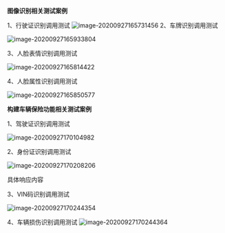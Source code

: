 **图像识别相关测试案例**

1、行驶证识别调用测试
![image-20200927165731456](
https://viapi-demo-bucket.oss-cn-hangzhou.aliyuncs.com/viapi-demo-images/image-20200927165731456.png)
2、车牌识别调用测试

![image-20200927165933804](
https://viapi-demo-bucket.oss-cn-hangzhou.aliyuncs.com/viapi-demo-images/image-20200927165933804.png)

3、人脸表情识别调用测试

![image-20200927165814422](
https://viapi-demo-bucket.oss-cn-hangzhou.aliyuncs.com/viapi-demo-images/image-20200927165814422.png)

4、人脸属性识别调用测试

![image-20200927165850577](
https://viapi-demo-bucket.oss-cn-hangzhou.aliyuncs.com/viapi-demo-images/image-20200927165850577.png)



**构建车辆保险功能相关测试案例**

1、驾驶证识别调用测试

![image-20200927170104982](
https://viapi-demo-bucket.oss-cn-hangzhou.aliyuncs.com/viapi-demo-images/image-20200927170104982.png)

2、身份证识别调用测试

![image-20200927170208206](
https://viapi-demo-bucket.oss-cn-hangzhou.aliyuncs.com/viapi-demo-images/%E8%BA%AB%E4%BB%BD%E8%AF%81%E8%AF%86%E5%88%AB.jpg)

具体响应内容



3、VIN码识别调用测试

![image-20200927170244354](
https://viapi-demo-bucket.oss-cn-hangzhou.aliyuncs.com/viapi-demo-images/image-20200927170244354.png)

4、车辆损伤识别调用测试
![image-20200927170244364](https://viapi-demo-bucket.oss-cn-hangzhou.aliyuncs.com/viapi-demo-images/%E8%BD%A6%E8%BE%86%E6%8D%9F%E4%BC%A4%E8%AF%86%E5%88%AB.jpg)